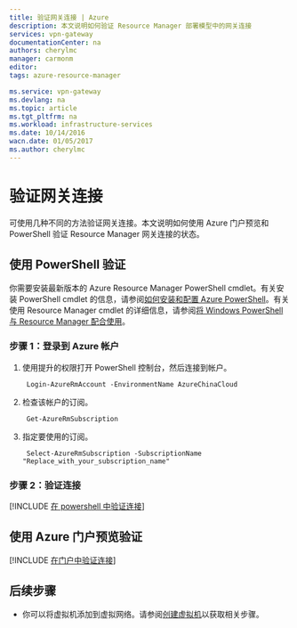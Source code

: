 ```yaml
---
title: 验证网关连接 | Azure
description: 本文说明如何验证 Resource Manager 部署模型中的网关连接
services: vpn-gateway
documentationCenter: na
authors: cherylmc
manager: carmonm
editor: 
tags: azure-resource-manager

ms.service: vpn-gateway
ms.devlang: na
ms.topic: article
ms.tgt_pltfrm: na
ms.workload: infrastructure-services
ms.date: 10/14/2016
wacn.date: 01/05/2017
ms.author: cherylmc
---
```


# 验证网关连接

可使用几种不同的方法验证网关连接。本文说明如何使用 Azure 门户预览和 PowerShell 验证 Resource Manager 网关连接的状态。

## 使用 PowerShell 验证

你需要安装最新版本的 Azure Resource Manager PowerShell cmdlet。有关安装 PowerShell cmdlet 的信息，请参阅[如何安装和配置 Azure PowerShell](https://docs.microsoft.com/powershell/azureps-cmdlets-docs)。有关使用 Resource Manager cmdlet 的详细信息，请参阅[将 Windows PowerShell 与 Resource Manager 配合使用](../azure-resource-manager/powershell-azure-resource-manager.md)。

### 步骤 1：登录到 Azure 帐户

1. 使用提升的权限打开 PowerShell 控制台，然后连接到帐户。

        Login-AzureRmAccount -EnvironmentName AzureChinaCloud

2. 检查该帐户的订阅。

        Get-AzureRmSubscription 

3. 指定要使用的订阅。

        Select-AzureRmSubscription -SubscriptionName "Replace_with_your_subscription_name"

### 步骤 2：验证连接

[!INCLUDE [在 powershell 中验证连接](../../includes/vpn-gateway-verify-connection-ps-rm-include.md)]

## 使用 Azure 门户预览验证

[!INCLUDE [在门户中验证连接](../../includes/vpn-gateway-verify-connection-portal-rm-include.md)]

## 后续步骤

- 你可以将虚拟机添加到虚拟网络。请参阅[创建虚拟机](../virtual-machines/virtual-machines-windows-hero-tutorial.md)以获取相关步骤。

<!---HONumber=Mooncake_1031_2016-->